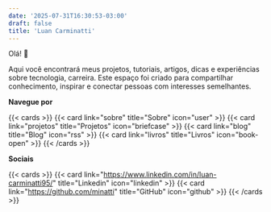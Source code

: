 ```yaml
---
date: '2025-07-31T16:30:53-03:00'
draft: false
title: 'Luan Carminatti'
---
```


Olá! 👋

Aqui você encontrará meus projetos, 
tutoriais, artigos, dicas e experiências sobre tecnologia, 
carreira.
Este espaço foi criado para compartilhar conhecimento, inspirar 
e conectar pessoas com interesses semelhantes.

**Navegue por**

{{< cards >}}
  {{< card link="sobre" title="Sobre" icon="user" >}}
  {{< card link="projetos" title="Projetos" icon="briefcase" >}}
  {{< card link="blog" title="Blog" icon="rss" >}}
  {{< card link="livros" title="Livros" icon="book-open" >}}
{{< /cards >}}


**Sociais**

{{< cards >}}
  {{< card link="https://www.linkedin.com/in/luan-carminatti95/" title="Linkedin" icon="linkedin" >}}
    {{< card link="https://github.com/minatti" title="GitHub" icon="github" >}}
{{< /cards >}}









